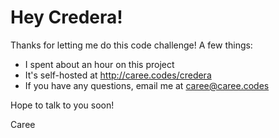# Hey Credera!
Thanks for letting me do this code challenge! A few things:

* I spent about an hour on this project
* It's self-hosted at http://caree.codes/credera
* If you have any questions, email me at caree@caree.codes

Hope to talk to you soon!

Caree
